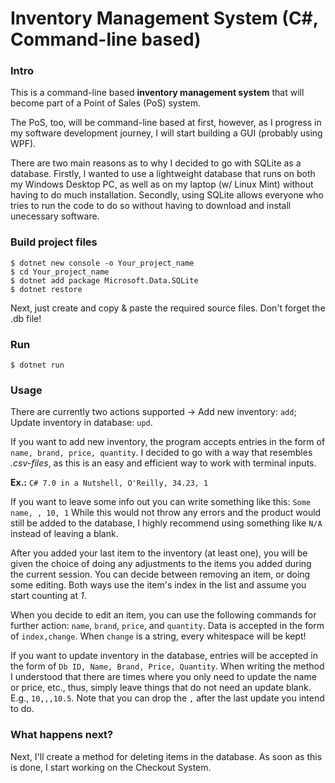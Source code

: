 # Inventory Management System (C#, Command-line based)

### Intro
This is a command-line based **inventory management system** that will become part of a Point of Sales (PoS) system.

The PoS, too, will be command-line based at first, however, as I progress in my software development journey, I will start building a GUI (probably using WPF).

There are two main reasons as to why I decided to go with SQLite as a database. Firstly, I wanted to use a lightweight database that runs on both my Windows Desktop PC, as well as on my laptop (w/ Linux Mint) without having to do much installation. Secondly, using SQLite allows everyone who tries to run the code to do so without having to download and install unecessary software.

### Build project files
```
$ dotnet new console -o Your_project_name
$ cd Your_project_name
$ dotnet add package Microsoft.Data.SQLite
$ dotnet restore
```
Next, just create and copy & paste the required source files. Don't forget the .db file!

### Run
`$ dotnet run`

### Usage
There are currently two actions supported -> Add new inventory: `add`; Update inventory in database: `upd`.

If you want to add new inventory, the program accepts entries in the form of `name, brand, price, quantity`. I decided to go with a way that resembles *.csv-files*, as this is an easy and efficient way to work with terminal inputs.

**Ex.:** `C# 7.0 in a Nutshell, O'Reilly, 34.23, 1`

If you want to leave some info out you can write something like this: `Some name, , 10, 1`
While this would not throw any errors and the product would still be added to the database, I highly recommend using something like `N/A` instead of leaving a blank.

After you added your last item to the inventory (at least one), you will be given the choice of doing any adjustments to the items you added during the current session. You can decide between removing an item, or doing some editing. Both ways use the item's index in the list and assume you start counting at *1*.

When you decide to edit an item, you can use the following commands for further action: `name`, `brand`, `price`, and `quantity`. Data is accepted in the form of `index,change`. When `change` is a string, every whitespace will be kept!

If you want to update inventory in the database, entries will be accepted in the form of `Db ID, Name, Brand, Price, Quantity`. When writing the method I understood that there are times where you only need to update the name or price, etc., thus, simply leave things that do not need an update blank. E.g., `10,,,10.5`. Note that you can drop the `,` after the last update you intend to do.

### What happens next?
Next, I'll create a method for deleting items in the database. As soon as this is done, I start working on the Checkout System.
